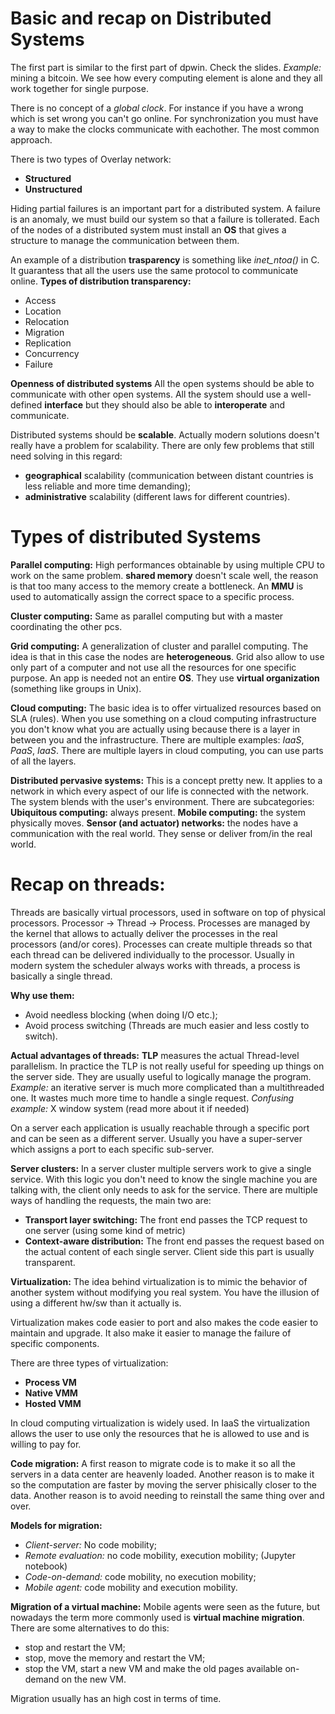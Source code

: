 # Basic and recap on Distributed Systems

The first part is similar to the first part of dpwin. Check the slides.
*Example:* mining a bitcoin. We see how every computing element is alone and they all work together for single purpose.

There is no concept of a *global clock*. For instance if you have a wrong which is set wrong you can't go online.
For synchronization you must have a way to make the clocks communicate with eachother. The most common approach.

There is two types of Overlay network:
- **Structured**
- **Unstructured**

Hiding partial failures is an important part for a distributed system. A failure is an anomaly, we must build our system so that a failure is tollerated.
Each of the nodes of a distributed system must install an **OS** that gives a structure to manage the communication between them.

An example of a distribution **trasparency** is something like *inet_ntoa()* in C. It guarantess that all the users use the same protocol to communicate online.
**Types of distribution transparency:**
- Access
- Location
- Relocation
- Migration
- Replication
- Concurrency
- Failure

**Openness of distributed systems**
All the open systems should be able to communicate with other open systems. All the system should use a well-defined **interface** but they should also be able to **interoperate** and communicate.

Distributed systems should be **scalable**. Actually modern solutions doesn't really have a problem for scalability. There are only few problems that still need solving in this regard:
- **geographical** scalability (communication between distant countries is less reliable and more time demanding);
- **administrative** scalability (different laws for different countries).

# Types of distributed Systems

**Parallel computing:**
High performances obtainable by using multiple CPU to work on the same problem. **shared memory** doesn't scale well, the reason is that too many access to the memory create a bottleneck. An **MMU** is used to automatically assign the correct space to a specific process. 

**Cluster computing:**
Same as parallel computing but with a master coordinating the other pcs.

**Grid computing:**
A generalization of cluster and parallel computing. The idea is that in this case the nodes are **heterogeneous**. Grid also allow to use only part of a computer and not use all the resources for one specific purpose. An app is needed not an entire **OS**.
They use **virtual organization** (something like groups in Unix).

**Cloud computing:**
The basic idea is to offer virtualized resources based on SLA (rules). When you use something on a cloud computing infrastructure you don't know what you are actually using because there is a layer in between you and the infrastructure.
There are multiple examples: *IaaS*, *PaaS*, *IaaS*.
There are multiple layers in cloud computing, you can use parts of all the layers.

**Distributed pervasive systems:**
This is a concept pretty new. It applies to a network in which every aspect of our life is connected with the network. The system blends with the user's environment.
There are subcategories:
**Ubiquitous computing:** always present.
**Mobile computing:** the system physically moves.
**Sensor (and actuator) networks:** the nodes have a communication with the real world. They sense or deliver from/in the real world.

# Recap on threads:

Threads are basically virtual processors, used in software on top of physical processors.
Processor -> Thread -> Process.
Processes are managed by the kernel that allows to actually deliver the processes in the real processors (and/or cores). Processes can create multiple threads so that each thread can be delivered individually to the processor. Usually in modern system the scheduler always works with threads, a process is basically a single thread.

**Why use them:**
- Avoid needless blocking (when doing I/O etc.);
- Avoid process switching (Threads are much easier and less costly to switch).

**Actual advantages of threads:**
**TLP** measures the actual Thread-level parallelism. In practice the TLP is not really useful for speeding up things on the server side. They are usually useful to logically manage the program.
*Example:* an iterative server is much more complicated than a multithreaded one. It wastes much more time to handle a single request.
*Confusing example:* X window system (read more about it if needed)

On a server each application is usually reachable through a specific port and can be seen as a different server. Usually you have a super-server which assigns a port to each specific sub-server.

**Server clusters:**
In a server cluster multiple servers work to give a single service. With this logic you don't need to know the single machine you are talking with, the client only needs to ask for the service.
There are multiple ways of handling the requests, the main two are:
- **Transport layer switching:** The front end passes the TCP request to one server (using some kind of metric)
- **Context-aware distribution:** The front end passes the request based on the actual content of each single server.
Client side this part is usually transparent.

**Virtualization:**
The idea behind virtualization is to mimic the behavior of another system without modifying you real system. You have the illusion of using a different hw/sw than it actually is.

Virtualization makes code easier to port and also makes the code easier to maintain and upgrade. It also make it easier to manage the failure of specific components.

There are three types of virtualization:
- **Process VM**
- **Native VMM**
- **Hosted VMM**

In cloud computing virtualization is widely used. In IaaS the virtualization allows the user to use only the resources that he is allowed to use and is willing to pay for.

**Code migration:**
A first reason to migrate code is to make it so all the servers in a data center are heavenly loaded. Another reason is to make it so the computation are faster by moving the server phisically closer to the data. Another reason is to avoid needing to reinstall the same thing over and over.

**Models for migration:**
- *Client-server:* No code mobility;
- *Remote evaluation:* no code mobility, execution mobility; (Jupyter notebook)
- *Code-on-demand:* code mobility, no execution mobility;
- *Mobile agent:* code mobility and execution mobility.

**Migration of a virtual machine:**
Mobile agents were seen as the future, but nowadays the term more commonly used is **virtual machine migration**.
There are some alternatives to do this:
- stop and restart the VM;
- stop, move the memory and restart the VM;
- stop the VM, start a new VM and make the old pages available on-demand on the new VM.

Migration usually has an high cost in terms of time.
